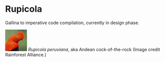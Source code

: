 # Rupicola

Gallina to imperative code compilation, currently in design phase.

![*Rupicola peruviana*](rupicola_small.jpg) *Rupicola peruviana*, aka Andean cock-of-the-rock (Image credit Rainforest Alliance.)
